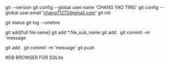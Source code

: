 git --version
git config --global user.name 'CHANG YAO TING'
git config --global user.email 'chang71272@gmail.com'
git init

git status
git log --oneline

git add[full file name]
git add *.file_sub_name
git add .
git commit -m 'message

git add .
git commit -m 'message'
git push

#DB BROWSER FOR SQLite